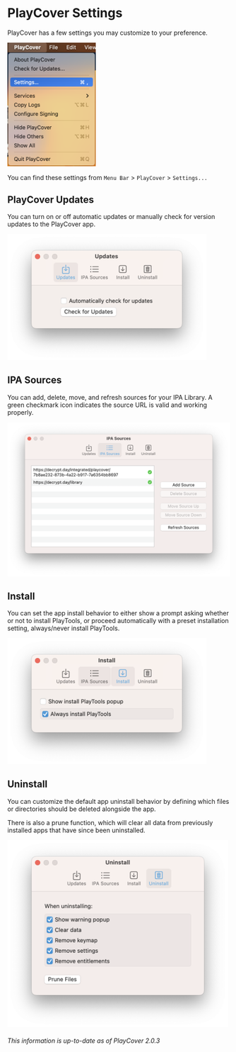 # PlayCover Settings
PlayCover has a few settings you may customize to your preference. 

<img width="200" src="../images/playcover_settings.png">

You can find these settings from `Menu Bar` > `PlayCover` > `Settings...`

## PlayCover Updates

You can turn on or off automatic updates or manually check for version updates to the PlayCover app.

<img width="450" src="../images/settings_updates.png">

## IPA Sources
You can add, delete, move, and refresh sources for your IPA Library. A green checkmark icon indicates the source URL is valid and working properly. 

<img width="700" src="../images/settings_ipa_sources.png">

## Install 
You can set the app install behavior to either show a prompt asking whether or not to install PlayTools, or proceed automatically with a preset installation setting, always/never install PlayTools.

<img width="450" src="../images/settings_install.png">

## Uninstall 
You can customize the default app uninstall behavior by defining which files or directories should be deleted alongside the app.

There is also a prune function, which will clear all data from previously installed apps that have since been uninstalled. 

<img width="500" src="../images/settings_uninstall.png">

###### This information is up-to-date as of PlayCover 2.0.3
